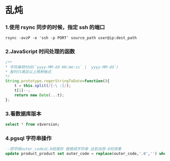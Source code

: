 # 乱炖

### 1.使用 rsync 同步的时候，指定 ssh 的端口

```
rsync -avzP -e 'ssh -p PORT' source_path user@ip:dest_path
```


### 2.JavaScript 时间处理的函数

```javascript
/**
* 字符串转时间(`yyyy-MM-dd HH:mm:ss` | `yyyy-MM-dd`)
* 暂时只满足以上两种格式
*/
String.prototype.rogerStringToDate=function(){
    t = this.split(/[-\ :]/);
    t[1]--;
    return new Date(...t);
};
```

### 3.看数据库版本
```sql
select * from v$version;
```

### 4.pgsql 字符串操作 

```sql
--把字段outer_code以.0结尾的 替换成字符串 达到去除.0的效果
update product_product set outer_code = replace(outer_code,'.0','') where outer_code like '%.0'
```


